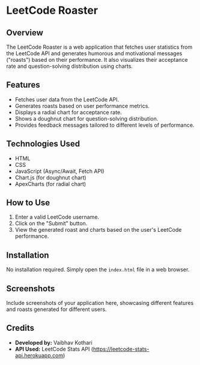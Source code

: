 # LeetCode Roaster

## Overview
The LeetCode Roaster is a web application that fetches user statistics from the LeetCode API and generates humorous and motivational messages ("roasts") based on their performance. It also visualizes their acceptance rate and question-solving distribution using charts.

## Features
- Fetches user data from the LeetCode API.
- Generates roasts based on user performance metrics.
- Displays a radial chart for acceptance rate.
- Shows a doughnut chart for question-solving distribution.
- Provides feedback messages tailored to different levels of performance.

## Technologies Used
- HTML
- CSS
- JavaScript (Async/Await, Fetch API)
- Chart.js (for doughnut chart)
- ApexCharts (for radial chart)

## How to Use
1. Enter a valid LeetCode username.
2. Click on the "Submit" button.
3. View the generated roast and charts based on the user's LeetCode performance.

## Installation
No installation required. Simply open the `index.html` file in a web browser.

## Screenshots
Include screenshots of your application here, showcasing different features and roasts generated for different users.

## Credits
- **Developed by:** Vaibhav Kothari
- **API Used:** LeetCode Stats API (https://leetcode-stats-api.herokuapp.com)

